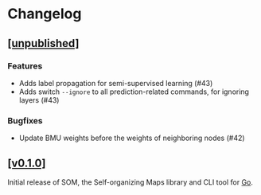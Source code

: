 # Changelog

## [[unpublished]](https://github.com/mlange-42/som/compare/v0.1.0...main)

### Features

* Adds label propagation for semi-supervised learning (#43)
* Adds switch `--ignore` to all prediction-related commands, for ignoring layers (#43)

### Bugfixes

* Update BMU weights before the weights of neighboring nodes (#42)

## [[v0.1.0]](https://github.com/mlange-42/som/commits/v0.1.0/)

Initial release of SOM, the Self-organizing Maps library and CLI tool for [Go](https://go.dev).
